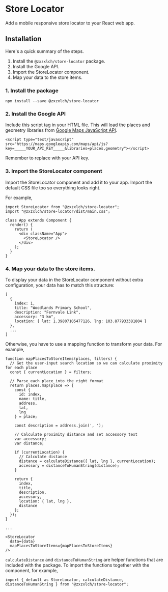 # Store Locator

Add a mobile responsive store locator to your React web app.

## Installation

Here's a quick summary of the steps.

1. Install the `@zxzxlch/store-locator` package.
2. Install the Google API.
3. Import the StoreLocator component.
4. Map your data to the store items.

### 1. Install the package

`npm install --save @zxzxlch/store-locator`


### 2. Install the Google API

Include this script tag in your HTML file. This will load the places and geometry libraries from [Google Maps JavaScript API](https://developers.google.com/maps/documentation/javascript).

```
<script type="text/javascript" src="https://maps.googleapis.com/maps/api/js?key=_____YOUR_API_KEY_____&libraries=places,geometry"></script>
```

Remember to replace with your API key.


### 3. Import the StoreLocator component

Import the StoreLocator component and add it to your app. Import the default CSS file too so everything looks right.

For example,

```
import StoreLocator from "@zxzxlch/store-locator";
import "@zxzxlch/store-locator/dist/main.css";

class App extends Component {
  render() {
    return (
      <div className="App">
        <StoreLocator />
      </div>
    );
  }
}
```


### 4. Map your data to the store items.

To display your data in the StoreLocator component without extra configuration, your data has to match this structure:

```
[
  {
    index: 1,
    title: "Woodlands Primary School",
    description: "Fernvale Link",
    accessory: "3 km",
    location: { lat: 1.39807105477126, lng: 103.877933381804 }
  },
  ...
]
```

Otherwise, you have to use a mapping function to transform your data. For example,

```
function mapPlacesToStoreItems(places, filters) {
  // Get the user-input search location so we can calculate proximity for each place
  const { currentLocation } = filters;

  // Parse each place into the right format
  return places.map(place => {
    const {
      id: index,
      name: title,
      address,
      lat,
      lng
    } = place;

    const description = address.join(', ');

    // Calculate proximity distance and set accessory text
    var accessory;
    var distance;

    if (currentLocation) {
      // Calculate distance
      distance = calculateDistance({ lat, lng }, currentLocation);
      accessory = distanceToHumanString(distance);
    }

    return {
      index,
      title,
      description,
      accessory,
      location: { lat, lng },
      distance
    };
  });
}

...

<StoreLocator
  data={data}
  mapPlacesToStoreItems={mapPlacesToStoreItems}
/>

```

`calculateDistance` and `distanceToHumanString` are helper functions that are included with the package. To import the functions together with the component, for example,

```
import { default as StoreLocator, calculateDistance, distanceToHumanString } from "@zxzxlch/store-locator";
```

